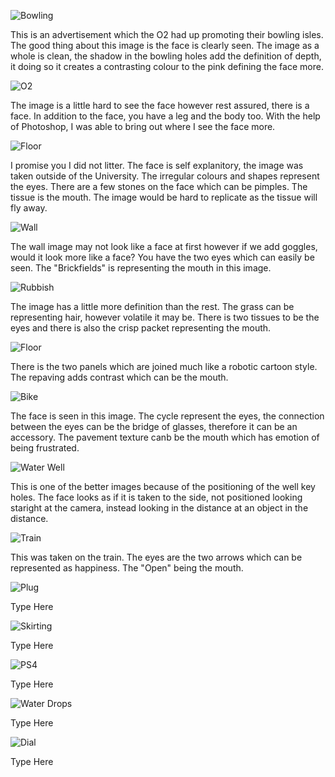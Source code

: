 ![Bowling](https://github.com/EmptyRave/EyeBombing/blob/master/20161003_135429_(Custom).jpg "Bowling")

This is an advertisement which the O2 had up promoting their bowling isles. The good thing about this image is the face is clearly seen. The image as a whole is clean, the shadow in the bowling holes add the definition of depth, it doing so it creates a contrasting colour to the pink defining the face more.

![O2](https://github.com/EmptyRave/EyeBombing/blob/master/20161003_135503_(Custom).jpg "O2")

The image is a little hard to see the face however rest assured, there is a face. In addition to the face, you have a leg and the body too. With the help of Photoshop, I was able to bring out where I see the face more.

![Floor](https://github.com/EmptyRave/EyeBombing/blob/master/20161003_135717_(Custom).jpg "Floor")

I promise you I did not litter. The face is self explanitory, the image was taken outside of the University. The irregular colours and shapes represent the eyes. There are a few stones on the face which can be pimples. The tissue is the mouth. The image would be hard to replicate as the tissue will fly away.

![Wall](https://github.com/EmptyRave/EyeBombing/blob/master/20161003_135738_(Custom).jpg "Wall")

The wall image may not look like a face at first however if we add goggles, would it look more like a face? You have the two eyes which can easily be seen. The "Brickfields" is representing the mouth in this image.

![Rubbish](https://github.com/EmptyRave/EyeBombing/blob/master/20161003_140048_(Custom).jpg "Rubbish")

The image has a little more definition than the rest. The grass can be representing hair, however volatile it may be. There is two tissues to be the eyes and there is also the crisp packet representing the mouth.

![Floor](https://github.com/EmptyRave/EyeBombing/blob/master/20161003_140232_(Custom).jpg "Floor")

There is the two panels which are joined much like a robotic cartoon style. The repaving adds contrast which can be the mouth.

![Bike](https://github.com/EmptyRave/EyeBombing/blob/master/20161003_140544_(Custom).jpg "Bike")

The face is seen in this image. The cycle represent the eyes, the connection between the eyes can be the bridge of glasses, therefore it can be an accessory. The pavement texture canb be the mouth which has emotion of being frustrated.

![Water Well](https://github.com/EmptyRave/EyeBombing/blob/master/20161003_141024_(Custom).jpg "Water Well")

This is one of the better images because of the positioning of the well key holes. The face looks as if it is taken to the side, not positioned looking staright at the camera, instead looking in the distance at an object in the distance.

![Train](https://github.com/EmptyRave/EyeBombing/blob/master/20161003_160444_(Custom).jpg "Train")

This was taken on the train. The eyes are the two arrows which can be represented as happiness. The "Open" being the mouth.

![Plug](https://github.com/EmptyRave/EyeBombing/blob/master/IMG_0002.jpg "Plug")

Type Here

![Skirting](https://github.com/EmptyRave/EyeBombing/blob/master/IMG_0001.jpg "Skirting")

Type Here

![PS4](https://github.com/EmptyRave/EyeBombing/blob/master/Jacob%20Images/IMG_20161023_182657.jpg "PS4")

Type Here

![Water Drops](https://github.com/EmptyRave/EyeBombing/blob/master/Jacob%20Images/IMG_20161023_184013.jpg "Water Drops")

Type Here

![Dial](https://github.com/EmptyRave/EyeBombing/blob/master/Jacob%20Images/IMG_20161023_184108.jpg "Dial")

Type Here
